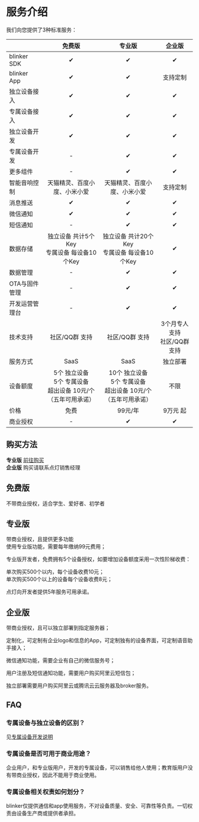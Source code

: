 # 服务介绍  

我们向您提供了3种标准服务：

|                |                                免费版                                |                                 专业版                                 |             企业版              |
| -------------- | :------------------------------------------------------------------: | :--------------------------------------------------------------------: | :-----------------------------: |
| blinker SDK    |                                  ✔                                   |                                   ✔                                    |                ✔                |
| blinker App    |                                  ✔                                   |                                   ✔                                    |            支持定制             |
| 独立设备接入   |                                  ✔                                   |                                   ✔                                    |                ✔                |
| 专属设备接入   |                                  ✔                                   |                                   ✔                                    |                ✔                |
| 独立设备开发   |                                  ✔                                   |                                   ✔                                    |                ✔                |
| 专属设备开发   |                                  -                                   |                                   ✔                                    |                ✔                |
| 更多组件       |                                  -                                   |                                   ✔                                    |                ✔                |
| 智能音响控制   |                     天猫精灵、百度小度、小米小爱                     |                      天猫精灵、百度小度、小米小爱                      |            支持定制             |
| 消息推送       |                                  ✔                                   |                                   ✔                                    |                ✔                |
| 微信通知       |                                  ✔                                   |                                   ✔                                    |                ✔                |
| 短信通知       |                                  -                                   |                                   ✔                                    |                ✔                |
| 数据存储       |            独立设备 共计5个Key<br>专属设备 每设备10个Key             |             独立设备 共计20个Key<br>专属设备 每设备10个Key             |                ✔                |
| 数据管理       |                                  -                                   |                                   ✔                                    |                ✔                |
| OTA与固件管理  |                                  -                                   |                                   ✔                                    |                ✔                |
| 开发运营管理台 |                                  -                                   |                                   ✔                                    |                ✔                |
| 技术支持       |                            社区/QQ群 支持                            |                             社区/QQ群 支持                             | 3个月专人支持<br>社区/QQ群 支持 |
| 服务方式       |                                 SaaS                                 |                                  SaaS                                  |            独立部署             |
| 设备额度       | 5个 独立设备<br>5个 专属设备<br>超出设备 10元/个<br>（五年可用承诺） | 10个 独立设备 <br>5个 专属设备<br>超出设备 10元/个<br>（五年可用承诺） |              不限               |
| 价格           |                                 免费                                 |                                99元/年                                 |            9万元 起             |
| 商业授权       |                                  -                                   |                                   ✔                                    |                ✔                |

## 购买方法  

**专业版** [前往购买](https://diandeng.tech/service)  
**企业版** 购买请联系点灯销售经理  

## 免费版  

不带商业授权，适合学生、爱好者、初学者  

## 专业版  

带商业授权，且提供更多功能  
使用专业版功能，需要每年缴纳99元费用；  

专业版开发者，免费拥有5个设备授权，如要增加设备额度采用一次性阶梯收费：  

单次购买500个以内，每个设备收费10元；  
单次购买500个以上的设备每个设备收费8元；  

点灯向开发者提供5年服务可用承诺。  

## 企业版

带商业授权，且可以独立部署到指定服务器；

定制化，可定制有企业logo和信息的App，可定制独有的设备界面，可定制语音助手接入；

微信通知功能，需要企业有自己的微信服务号；

用户注册及短信通知功能，需要用户购买阿里云短信包；

独立部署需要用户购买阿里云或腾讯云云服务器及broker服务。

## FAQ

### 专属设备与独立设备的区别？

见[专属设备开发说明](https://diandeng.tech/doc/prodevice)

### 专属设备是否可用于商业用途？

企业用户，和专业版用户，开发的专属设备，可以销售给他人使用；教育版用户没有带商业授权，因此不能用于商业使用。  

### 专属设备相关权责如何划分？

blinker仅提供通信和app使用服务，不对设备质量、安全、可靠性等负责。一切权责由设备生产商或提供者承担。  